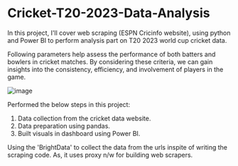 # Cricket-T20-2023-Data-Analysis
In this project, I'll cover web scraping (ESPN Cricinfo website), using python and Power BI to perform analysis part on T20 2023 world cup cricket data.


Following parameters help assess the performance of both batters and bowlers in cricket matches. By considering these criteria, we can gain insights into the consistency, efficiency, and involvement of players in the game.

![image](https://github.com/rishitamathur27/Cricket-T20-2023-Data-Analysis/assets/38039850/cb2eaf6c-7072-4acd-9baf-ab204de35a4c)


Performed the below steps in this project:

1. Data collection from the cricket data website.
2. Data preparation using pandas.
3. Built visuals in dashboard using Power BI.


Using the 'BrightData' to collect the data from the urls inspite of writing the scraping code. As, it uses proxy n/w for building web scrapers.
